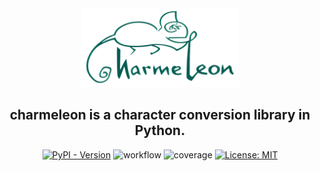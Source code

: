 <div align="center">
    <img src="https://raw.githubusercontent.com/yut-kt/charmeleon/main/asset/logo.png" alt="charmeleon logo" style="width: 50%">
    <h2><strong>charmeleon</strong> is a character conversion library in Python.</h2>
    <a href="https://pypi.org/project/charmeleon/"><img src="https://img.shields.io/pypi/v/charmeleon" alt="PyPI - Version"></a>
    <img src="https://github.com/yut-kt/charmeleon/actions/workflows/push-main-ci.yaml/badge.svg" alt="workflow" />
    <img src="https://img.shields.io/endpoint?url=https://raw.githubusercontent.com/yut-kt/charmeleon/main/asset/coverage.json" alt="coverage" />
    <a href="https://opensource.org/licenses/MIT"><img src="https://img.shields.io/badge/License-MIT-yellow.svg" alt="License: MIT"></a>
</div>
